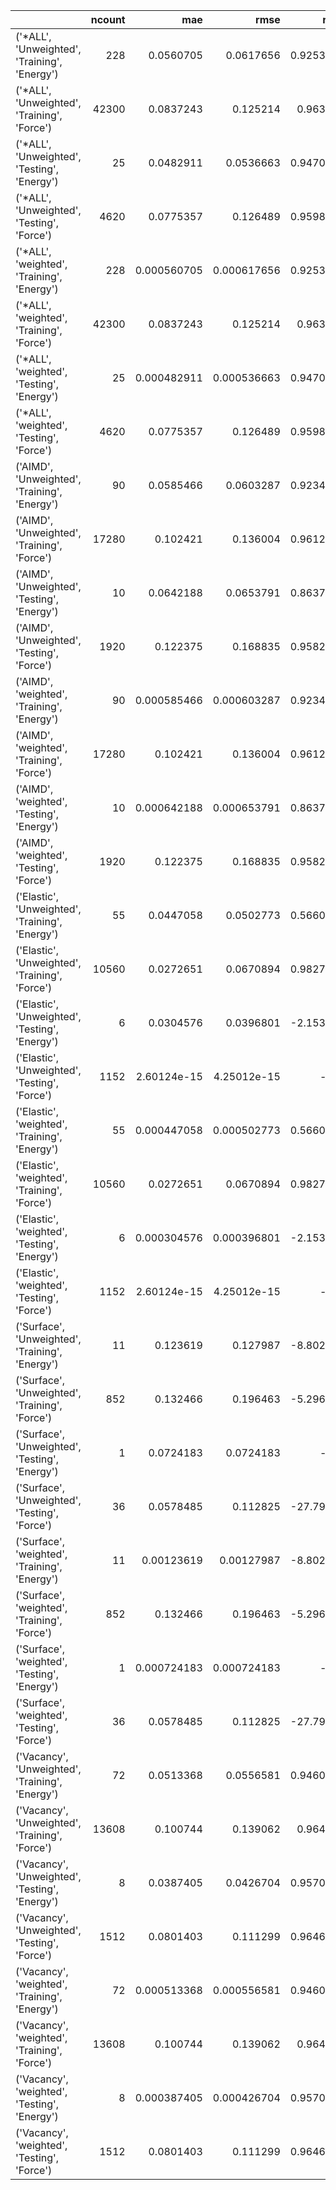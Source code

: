 |                                                 |   ncount |         mae |        rmse |         rsq |
|:------------------------------------------------|---------:|------------:|------------:|------------:|
| ('*ALL', 'Unweighted', 'Training', 'Energy')    |      228 | 0.0560705   | 0.0617656   |    0.925308 |
| ('*ALL', 'Unweighted', 'Training', 'Force')     |    42300 | 0.0837243   | 0.125214    |    0.96398  |
| ('*ALL', 'Unweighted', 'Testing', 'Energy')     |       25 | 0.0482911   | 0.0536663   |    0.947031 |
| ('*ALL', 'Unweighted', 'Testing', 'Force')      |     4620 | 0.0775357   | 0.126489    |    0.959859 |
| ('*ALL', 'weighted', 'Training', 'Energy')      |      228 | 0.000560705 | 0.000617656 |    0.925308 |
| ('*ALL', 'weighted', 'Training', 'Force')       |    42300 | 0.0837243   | 0.125214    |    0.96398  |
| ('*ALL', 'weighted', 'Testing', 'Energy')       |       25 | 0.000482911 | 0.000536663 |    0.947031 |
| ('*ALL', 'weighted', 'Testing', 'Force')        |     4620 | 0.0775357   | 0.126489    |    0.959859 |
| ('AIMD', 'Unweighted', 'Training', 'Energy')    |       90 | 0.0585466   | 0.0603287   |    0.923404 |
| ('AIMD', 'Unweighted', 'Training', 'Force')     |    17280 | 0.102421    | 0.136004    |    0.961287 |
| ('AIMD', 'Unweighted', 'Testing', 'Energy')     |       10 | 0.0642188   | 0.0653791   |    0.863727 |
| ('AIMD', 'Unweighted', 'Testing', 'Force')      |     1920 | 0.122375    | 0.168835    |    0.958276 |
| ('AIMD', 'weighted', 'Training', 'Energy')      |       90 | 0.000585466 | 0.000603287 |    0.923404 |
| ('AIMD', 'weighted', 'Training', 'Force')       |    17280 | 0.102421    | 0.136004    |    0.961287 |
| ('AIMD', 'weighted', 'Testing', 'Energy')       |       10 | 0.000642188 | 0.000653791 |    0.863727 |
| ('AIMD', 'weighted', 'Testing', 'Force')        |     1920 | 0.122375    | 0.168835    |    0.958276 |
| ('Elastic', 'Unweighted', 'Training', 'Energy') |       55 | 0.0447058   | 0.0502773   |    0.566027 |
| ('Elastic', 'Unweighted', 'Training', 'Force')  |    10560 | 0.0272651   | 0.0670894   |    0.982717 |
| ('Elastic', 'Unweighted', 'Testing', 'Energy')  |        6 | 0.0304576   | 0.0396801   |   -2.15356  |
| ('Elastic', 'Unweighted', 'Testing', 'Force')   |     1152 | 2.60124e-15 | 4.25012e-15 | -inf        |
| ('Elastic', 'weighted', 'Training', 'Energy')   |       55 | 0.000447058 | 0.000502773 |    0.566027 |
| ('Elastic', 'weighted', 'Training', 'Force')    |    10560 | 0.0272651   | 0.0670894   |    0.982717 |
| ('Elastic', 'weighted', 'Testing', 'Energy')    |        6 | 0.000304576 | 0.000396801 |   -2.15356  |
| ('Elastic', 'weighted', 'Testing', 'Force')     |     1152 | 2.60124e-15 | 4.25012e-15 | -inf        |
| ('Surface', 'Unweighted', 'Training', 'Energy') |       11 | 0.123619    | 0.127987    |   -8.80282  |
| ('Surface', 'Unweighted', 'Training', 'Force')  |      852 | 0.132466    | 0.196463    |   -5.29649  |
| ('Surface', 'Unweighted', 'Testing', 'Energy')  |        1 | 0.0724183   | 0.0724183   | -inf        |
| ('Surface', 'Unweighted', 'Testing', 'Force')   |       36 | 0.0578485   | 0.112825    |  -27.7954   |
| ('Surface', 'weighted', 'Training', 'Energy')   |       11 | 0.00123619  | 0.00127987  |   -8.80282  |
| ('Surface', 'weighted', 'Training', 'Force')    |      852 | 0.132466    | 0.196463    |   -5.29649  |
| ('Surface', 'weighted', 'Testing', 'Energy')    |        1 | 0.000724183 | 0.000724183 | -inf        |
| ('Surface', 'weighted', 'Testing', 'Force')     |       36 | 0.0578485   | 0.112825    |  -27.7954   |
| ('Vacancy', 'Unweighted', 'Training', 'Energy') |       72 | 0.0513368   | 0.0556581   |    0.946066 |
| ('Vacancy', 'Unweighted', 'Training', 'Force')  |    13608 | 0.100744    | 0.139062    |    0.96444  |
| ('Vacancy', 'Unweighted', 'Testing', 'Energy')  |        8 | 0.0387405   | 0.0426704   |    0.957023 |
| ('Vacancy', 'Unweighted', 'Testing', 'Force')   |     1512 | 0.0801403   | 0.111299    |    0.964643 |
| ('Vacancy', 'weighted', 'Training', 'Energy')   |       72 | 0.000513368 | 0.000556581 |    0.946066 |
| ('Vacancy', 'weighted', 'Training', 'Force')    |    13608 | 0.100744    | 0.139062    |    0.96444  |
| ('Vacancy', 'weighted', 'Testing', 'Energy')    |        8 | 0.000387405 | 0.000426704 |    0.957023 |
| ('Vacancy', 'weighted', 'Testing', 'Force')     |     1512 | 0.0801403   | 0.111299    |    0.964643 |